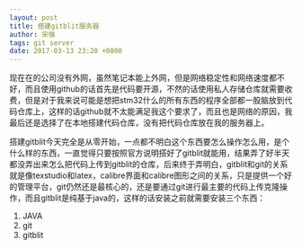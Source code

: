 ```yaml
---
layout: post
title: 搭建gitblit服务器
author: 宋强
tags: git server
date: 2017-03-13 23:20 +0800
---
```


现在在的公司没有外网，虽然笔记本能上外网，但是网络稳定性和网络速度都不好，而且使用github的话首先是代码要开源，不然的话使用私人存储仓库就需要收费，但是对于我来说可能是想把stm32什么的所有东西的程序全部都一股脑放到代码仓库上，这样的话github就不太能满足我这个要求了，而且也是网络的原因，我最后还是选择了在本地搭建代码仓库，没有把代码仓库放在我的服务器上。

搭建gitblit今天完全是从零开始，一点都不明白这个东西要怎么操作怎么用，是个什么样的东西，一直觉得只要按照官方说明搭好了gitblit就能用，结果弄了好半天都没弄出来怎么把代码上传到gitblit的仓库，后来终于弄明白，gitblit和git的关系就是像texstudio和latex，calibre界面和calibre图形之间的关系，只是提供一个好的管理平台，git仍然还是最核心的，还是要通过git进行最主要的代码上传克隆操作，而且gitblit是纯基于java的，这样的话安装之前就需要安装三个东西：
1. JAVA
2. git
3. gitblit